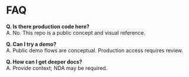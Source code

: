 # FAQ
**Q. Is there production code here?**  
A. No. This repo is a public concept and visual reference.

**Q. Can I try a demo?**  
A. Public demo flows are conceptual. Production access requires review.

**Q. How can I get deeper docs?**  
A. Provide context; NDA may be required.
